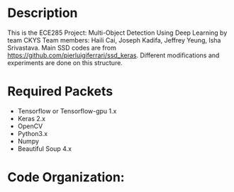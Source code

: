 Description
===========
This is the ECE285 Project: Multi-Object Detection Using Deep Learning by team CKYS
Team members: Haili Cai, Joseph Kadifa, Jeffrey Yeung, Isha Srivastava.
Main SSD codes are from https://github.com/pierluigiferrari/ssd_keras. Different modifications and experiments are done on this structure. 

Required Packets
===============
* Tensorflow or Tensorflow-gpu 1.x
* Keras 2.x
* OpenCV
* Python3.x
* Numpy
* Beautiful Soup 4.x

Code Organization:
=================
